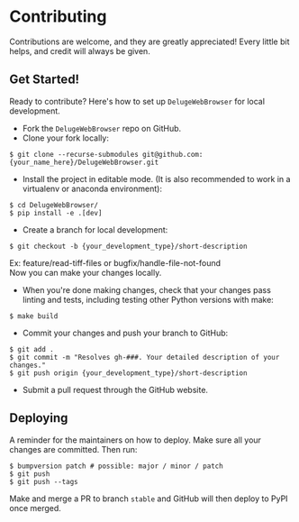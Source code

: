 # Contributing

Contributions are welcome, and they are greatly appreciated! Every little bit
helps, and credit will always be given.

## Get Started!
Ready to contribute? Here's how to set up `DelugeWebBrowser` for local development.

* Fork the `DelugeWebBrowser` repo on GitHub.
* Clone your fork locally:

```
$ git clone --recurse-submodules git@github.com:{your_name_here}/DelugeWebBrowser.git
```

* Install the project in editable mode. (It is also recommended to work in a virtualenv or anaconda environment):

```
$ cd DelugeWebBrowser/
$ pip install -e .[dev]
```

* Create a branch for local development:

```
$ git checkout -b {your_development_type}/short-description
```
Ex: feature/read-tiff-files or bugfix/handle-file-not-found<br>
Now you can make your changes locally.<br>

* When you're done making changes, check that your changes pass linting and tests, including testing other Python
versions with make:

```
$ make build
```

* Commit your changes and push your branch to GitHub:

```
$ git add .
$ git commit -m "Resolves gh-###. Your detailed description of your changes."
$ git push origin {your_development_type}/short-description
```

* Submit a pull request through the GitHub website.

## Deploying

A reminder for the maintainers on how to deploy.
Make sure all your changes are committed.
Then run:

```
$ bumpversion patch # possible: major / minor / patch
$ git push
$ git push --tags
```

Make and merge a PR to branch `stable` and GitHub will then deploy to PyPI once merged.
